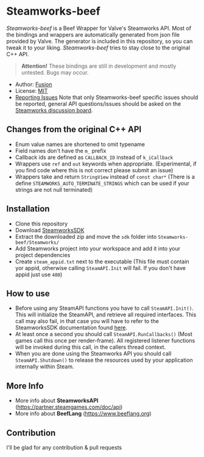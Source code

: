 # Steamworks-beef

_Steamworks-beef_ is a Beef Wrapper for Valve's Steamworks API. 
Most of the bindings and wrappers are automatically generated from json file provided by Valve. 
The generator is included in this repository, so you can tweak it to your liking.
_Steamworks-beef_ tries to stay close to the original C++ API.
> **Attention!** These bindings are still in development and mostly untested. Bugs may occur.

* Author: [Fusion](https://github.com/Fusioon)
* License: [MIT](http://www.opensource.org/licenses/mit-license.php)
* [Reporting Issues](https://github.com/Fusioon/Steamworks-beef/issues)
  Note that only Steamworks-beef specific issues should be reported, general API questions/issues should be asked on the [Steamworks discussion board](http://steamcommunity.com/groups/steamworks/discussions).

## Changes from the original C++ API
* Enum value names are shortened to omit typename
* Field names don't have the `m_` prefix
* Callback ids are defined as `CALLBACK_ID` instead of `k_iCallback`
* Wrappers use `ref` and `out` keywords when appropriate. (Experimental, if you find code where this is not correct please submit an issue) 
* Wrappers take and return `StringView` instead of `const char*` (There is a define `STEAMWORKS_AUTO_TERMINATE_STRINGS` which can be used if your strings are not null terminated)

## Installation

* Clone this repository
* Download [SteamworksSDK](https://partner.steamgames.com/doc/sdk)
* Extract the downloaded zip and move the `sdk` folder into `Steamworks-beef/Steamworks/`
* Add Steamworks project into your workspace and add it into your project dependencies
* Create `steam_appid.txt` next to the executable (This file must contain yor appid, otherwise calling `SteamAPI.Init` will fail. If you don't have appid just use `480`)

## How to use
* Before using any SteamAPI functions you have to call `SteamAPI.Init()`. This will initialize the SteamAPI, and retrieve all required interfaces. This call may also fail, in that case you will have to refer to the SteamworksSDK documentation found [here](https://partner.steamgames.com/doc/sdk/api).
* At least once a second you should call `SteamAPI.RunCallbacks()` (Most games call this once per render-frame). All registered listener functions will be invoked during this call, in the callers thread context.
* When you are done using the Steamworks API you should call `SteamAPI.Shutdown()` to release the resources used by your application internally within Steam.

## More Info
- More info about **SteamworksAPI** (https://partner.steamgames.com/doc/api)
- More info about **BeefLang** (https://www.beeflang.org)

## Contribution

I'll be glad for any contribution & pull requests